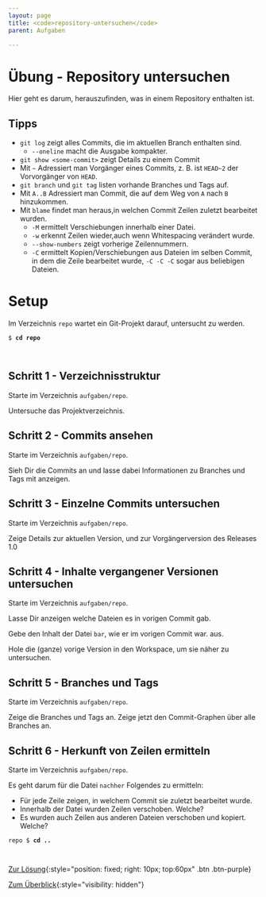 ```yaml
---
layout: page
title: <code>repository-untersuchen</code>
parent: Aufgaben

---
```

# Übung - Repository untersuchen

Hier geht es darum, herauszufinden, was in einem Repository enthalten ist.

## Tipps

* `git log` zeigt alles Commits, die im aktuellen Branch enthalten sind.
  - `--oneline` macht die Ausgabe kompakter.
* `git show <some-commit>` zeigt Details zu einem Commit
* Mit `~` Adressiert man Vorgänger eines Commits, 
  z. B. ist `HEAD~2` der Vorvorgänger von `HEAD`.
* `git branch` und `git tag` listen vorhande Branches und Tags auf.
* Mit `A..B` Adressiert man Commit, die auf dem Weg
  von `A` nach `B` hinzukommen. 
* Mit `blame` findet man heraus,in welchen Commit Zeilen zuletzt bearbeitet wurden.
  - `-M` ermittelt Verschiebungen innerhalb einer Datei. 
  - `-w` erkennt Zeilen wieder,auch wenn Whitespacing verändert wurde.
  - `--show-numbers` zeigt vorherige Zeilennummern.
  - `-C` ermittelt Kopien/Verschiebungen aus Dateien im selben  Commit, in dem die Zeile bearbeitet wurde,
    `-C -C -C` sogar aus beliebigen Dateien.
   
# Setup

Im Verzeichnis `repo` wartet ein Git-Projekt darauf,
untersucht zu werden. 



<pre><code>$ <b>cd repo</b><br><br><br></code></pre>


## Schritt 1 - Verzeichnisstruktur

Starte im Verzeichnis `aufgaben/repo`.

Untersuche das Projektverzeichnis.

## Schritt 2 - Commits ansehen

Starte im Verzeichnis `aufgaben/repo`.

Sieh Dir die Commits an und lasse dabei Informationen 
zu Branches und Tags mit anzeigen.

## Schritt 3 - Einzelne Commits untersuchen

Starte im Verzeichnis `aufgaben/repo`.

Zeige Details zur aktuellen Version,
und zur Vorgängerversion des Releases 1.0

## Schritt 4 - Inhalte vergangener Versionen untersuchen

Starte im Verzeichnis `aufgaben/repo`.

Lasse Dir anzeigen welche Dateien es in vorigen Commit gab.

Gebe den Inhalt der Datei `bar`,  wie er im vorigen Commit war. aus.

Hole die (ganze) vorige Version in den Workspace, um sie näher zu untersuchen.

## Schritt 5 - Branches und Tags

Starte im Verzeichnis `aufgaben/repo`.

Zeige die Branches und Tags an.
Zeige jetzt den Commit-Graphen über alle Branches an.

## Schritt 6 - Herkunft von Zeilen ermitteln

Starte im Verzeichnis `aufgaben/repo`.

Es geht darum für die Datei `nachher` Folgendes zu ermitteln:

* Für jede Zeile zeigen, in welchem Commit sie zuletzt bearbeitet wurde.
* Innerhalb der Datei wurden Zeilen verschoben. Welche?
* Es wurden auch Zeilen aus anderen Dateien verschoben und kopiert. Welche?


<pre><code>repo $ <b>cd ..</b><br><br><br></code></pre>


[Zur Lösung](loesung-repository-untersuchen.html){:style="position: fixed; right: 10px; top:60px" .btn .btn-purple}

[Zum Überblick](../../ueberblick.html){:style="visibility: hidden"}

